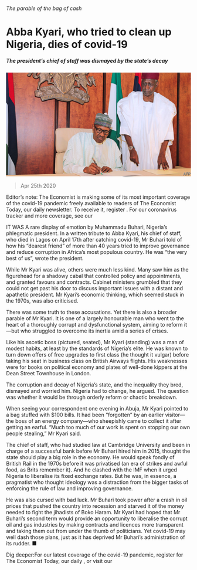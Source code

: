###### The parable of the bag of cash

# Abba Kyari, who tried to clean up Nigeria, dies of covid-19 

##### The president’s chief of staff was dismayed by the state’s decay 

![image](images/20200425_MAP001_0.jpg) 

> Apr 25th 2020 

Editor’s note: The Economist is making some of its most important coverage of the covid-19 pandemic freely available to readers of The Economist Today, our daily newsletter. To receive it, register . For our coronavirus tracker and more coverage, see our 

IT WAS A rare display of emotion by Muhammadu Buhari, Nigeria’s phlegmatic president. In a written tribute to Abba Kyari, his chief of staff, who died in Lagos on April 17th after catching covid-19, Mr Buhari told of how his “dearest friend” of more than 40 years tried to improve governance and reduce corruption in Africa’s most populous country. He was “the very best of us”, wrote the president.

While Mr Kyari was alive, others were much less kind. Many saw him as the figurehead for a shadowy cabal that controlled policy and appointments, and granted favours and contracts. Cabinet ministers grumbled that they could not get past his door to discuss important issues with a distant and apathetic president. Mr Kyari’s economic thinking, which seemed stuck in the 1970s, was also criticised.


There was some truth to these accusations. Yet there is also a broader parable of Mr Kyari. It is one of a largely honourable man who went to the heart of a thoroughly corrupt and dysfunctional system, aiming to reform it—but who struggled to overcome its inertia amid a series of crises.

Like his ascetic boss (pictured, seated), Mr Kyari (standing) was a man of modest habits, at least by the standards of Nigeria’s elite. He was known to turn down offers of free upgrades to first class (he thought it vulgar) before taking his seat in business class on British Airways flights. His weaknesses were for books on political economy and plates of well-done kippers at the Dean Street Townhouse in London.

The corruption and decay of Nigeria’s state, and the inequality they bred, dismayed and worried him. Nigeria had to change, he argued. The question was whether it would be through orderly reform or chaotic breakdown.

When seeing your correspondent one evening in Abuja, Mr Kyari pointed to a bag stuffed with $100 bills. It had been “forgotten” by an earlier visitor—the boss of an energy company—who sheepishly came to collect it after getting an earful. “Much too much of our work is spent on stopping our own people stealing,” Mr Kyari said.

The chief of staff, who had studied law at Cambridge University and been in charge of a successful bank before Mr Buhari hired him in 2015, thought the state should play a big role in the economy. He would speak fondly of British Rail in the 1970s before it was privatised (an era of strikes and awful food, as Brits remember it). And he clashed with the IMF when it urged Nigeria to liberalise its fixed exchange rates. But he was, in essence, a pragmatist who thought ideology was a distraction from the bigger tasks of enforcing the rule of law and improving governance.

He was also cursed with bad luck. Mr Buhari took power after a crash in oil prices that pushed the country into recession and starved it of the money needed to fight the jihadists of Boko Haram. Mr Kyari had hoped that Mr Buhari’s second term would provide an opportunity to liberalise the corrupt oil and gas industries by making contracts and licences more transparent and taking them out from under the thumb of politicians. Yet covid-19 may well dash those plans, just as it has deprived Mr Buhari’s administration of its rudder. ■

Dig deeper:For our latest coverage of the covid-19 pandemic, register for The Economist Today, our daily , or visit our 


